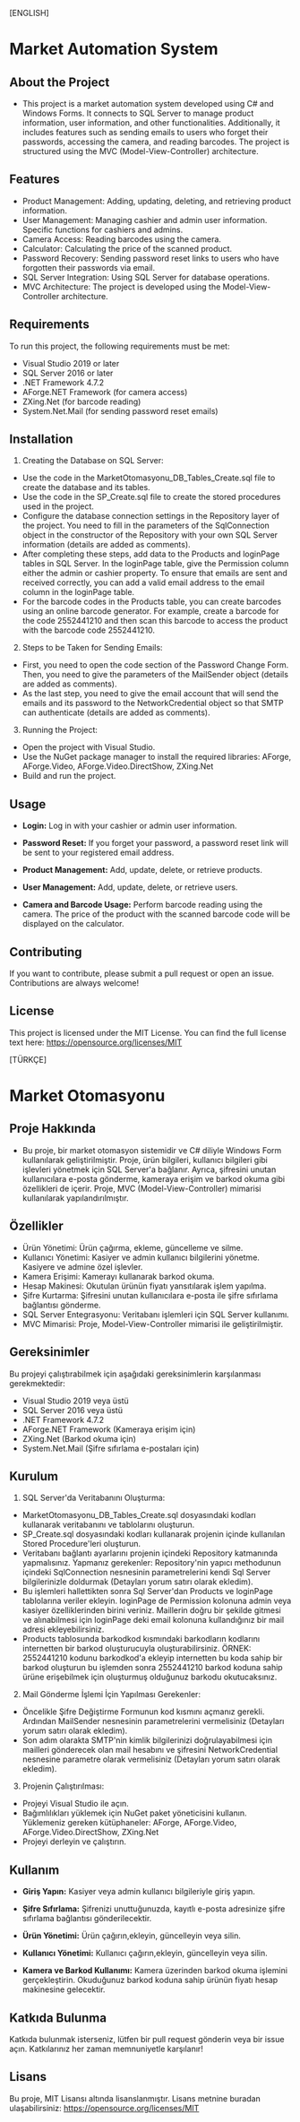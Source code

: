 [ENGLISH]

# Market Automation System

## About the Project
- This project is a market automation system developed using C# and Windows Forms. It connects to SQL Server to manage product information, user information, and other functionalities. Additionally, it includes features such as sending emails to users who forget their passwords, accessing the camera, and reading barcodes. The project is structured using the MVC (Model-View-Controller) architecture.

## Features
- Product Management: Adding, updating, deleting, and retrieving product information.
- User Management: Managing cashier and admin user information. Specific functions for cashiers and admins.
- Camera Access: Reading barcodes using the camera.
- Calculator: Calculating the price of the scanned product.
- Password Recovery: Sending password reset links to users who have forgotten their passwords via email.
- SQL Server Integration: Using SQL Server for database operations.
- MVC Architecture: The project is developed using the Model-View-Controller architecture.

## Requirements
To run this project, the following requirements must be met:

- Visual Studio 2019 or later
- SQL Server 2016 or later
- .NET Framework 4.7.2
- AForge.NET Framework (for camera access)
- ZXing.Net (for barcode reading)
- System.Net.Mail (for sending password reset emails)

## Installation
1. Creating the Database on SQL Server:
- Use the code in the MarketOtomasyonu_DB_Tables_Create.sql file to create the database and its tables.
- Use the code in the SP_Create.sql file to create the stored procedures used in the project.
- Configure the database connection settings in the Repository layer of the project. You need to fill in the parameters of the SqlConnection object in the constructor of the Repository with your own SQL Server information (details are added as comments).
- After completing these steps, add data to the Products and loginPage tables in SQL Server. In the loginPage table, give the Permission column either the admin or cashier property. To ensure that emails are sent and received correctly, you can add a valid email address to the email column in the loginPage table.
- For the barcode codes in the Products table, you can create barcodes using an online barcode generator. For example, create a barcode for the code 2552441210 and then scan this barcode to access the product with the barcode code 2552441210.

2. Steps to be Taken for Sending Emails:
- First, you need to open the code section of the Password Change Form. Then, you need to give the parameters of the MailSender object (details are added as comments).
- As the last step, you need to give the email account that will send the emails and its password to the NetworkCredential object so that SMTP can authenticate (details are added as comments).

3. Running the Project:
- Open the project with Visual Studio.
- Use the NuGet package manager to install the required libraries: AForge, AForge.Video, AForge.Video.DirectShow, ZXing.Net
- Build and run the project.

## Usage
- **Login:**
Log in with your cashier or admin user information.

- **Password Reset:**
If you forget your password, a password reset link will be sent to your registered email address.

- **Product Management:**
Add, update, delete, or retrieve products.

- **User Management:**
Add, update, delete, or retrieve users.

- **Camera and Barcode Usage:**
Perform barcode reading using the camera. The price of the product with the scanned barcode code will be displayed on the calculator.

## Contributing
If you want to contribute, please submit a pull request or open an issue. Contributions are always welcome!

## License
This project is licensed under the MIT License. You can find the full license text here: https://opensource.org/licenses/MIT   


[TÜRKÇE]

# Market Otomasyonu

## Proje Hakkında
- Bu proje, bir market otomasyon sistemidir ve C# diliyle Windows Form kullanılarak geliştirilmiştir. Proje, ürün bilgileri, kullanıcı bilgileri gibi işlevleri yönetmek için SQL Server'a bağlanır. Ayrıca, şifresini unutan kullanıcılara e-posta gönderme, kameraya erişim ve barkod okuma gibi özellikleri de içerir. Proje, MVC (Model-View-Controller) mimarisi kullanılarak yapılandırılmıştır.

## Özellikler
- Ürün Yönetimi: Ürün çağırma, ekleme, güncelleme ve silme.
- Kullanıcı Yönetimi: Kasiyer ve admin kullanıcı bilgilerini yönetme. Kasiyere ve admine özel işlevler.
- Kamera Erişimi: Kamerayı kullanarak barkod okuma.
- Hesap Makinesi: Okutulan ürünün fiyatı yansıtılarak işlem yapılma.
- Şifre Kurtarma: Şifresini unutan kullanıcılara e-posta ile şifre sıfırlama bağlantısı gönderme.
- SQL Server Entegrasyonu: Veritabanı işlemleri için SQL Server kullanımı.
- MVC Mimarisi: Proje, Model-View-Controller mimarisi ile geliştirilmiştir.

## Gereksinimler
Bu projeyi çalıştırabilmek için aşağıdaki gereksinimlerin karşılanması gerekmektedir:

- Visual Studio 2019 veya üstü
- SQL Server 2016 veya üstü
- .NET Framework 4.7.2
- AForge.NET Framework (Kameraya erişim için)
- ZXing.Net (Barkod okuma için)
- System.Net.Mail (Şifre sıfırlama e-postaları için)

## Kurulum
1. SQL Server'da Veritabanını Oluşturma:
- MarketOtomasyonu_DB_Tables_Create.sql dosyasındaki kodları kullanarak veritabanını ve tablolarını oluşturun.
- SP_Create.sql dosyasındaki kodları kullanarak projenin içinde kullanılan Stored Procedure'leri oluşturun.
- Veritabanı bağlantı ayarlarını projenin içindeki Repository katmanında yapmalısınız. Yapmanız gerekenler: Repository'nin yapıcı methodunun içindeki SqlConnection nesnesinin parametrelerini kendi Sql Server bilgilerinizle doldurmak (Detayları yorum satırı olarak ekledim).
- Bu işlemleri hallettikten sonra Sql Server'dan Products ve loginPage tablolarına veriler ekleyin. loginPage de Permission kolonuna admin veya kasiyer özelliklerinden birini veriniz. Maillerin doğru bir şekilde gitmesi ve alınabilmesi için loginPage deki email kolonuna kullandığınız bir mail adresi ekleyebilirsiniz.
- Products tablosunda barkodkod kısmındaki barkodların kodlarını internetten bir barkod oluşturucuyla oluşturabilirsiniz. ÖRNEK: 2552441210 kodunu barkodkod'a ekleyip internetten bu koda sahip bir barkod oluşturun bu işlemden sonra 2552441210 barkod koduna sahip ürüne erişebilmek için oluşturmuş olduğunuz barkodu okutucaksınız.

2. Mail Gönderme İşlemi İçin Yapılması Gerekenler:
- Öncelikle Şifre Değiştirme Formunun kod kısmını açmanız gerekli. Ardından MailSender nesnesinin parametrelerini vermelisiniz (Detayları yorum satırı olarak ekledim).
- Son adım olarakta SMTP'nin kimlik bilgilerinizi doğrulayabilmesi için mailleri gönderecek olan mail hesabını ve şifresini NetworkCredential nesnesine parametre olarak vermelisiniz (Detayları yorum satırı olarak ekledim).

3. Projenin Çalıştırılması:
- Projeyi Visual Studio ile açın.
- Bağımlılıkları yüklemek için NuGet paket yöneticisini kullanın. Yüklemeniz gereken kütüphaneler: AForge, AForge.Video, AForge.Video.DirectShow, ZXing.Net
- Projeyi derleyin ve çalıştırın.

## Kullanım
- **Giriş Yapın:**
Kasiyer veya admin kullanıcı bilgileriyle giriş yapın.

- **Şifre Sıfırlama:**
Şifrenizi unuttuğunuzda, kayıtlı e-posta adresinize şifre sıfırlama bağlantısı gönderilecektir.

- **Ürün Yönetimi:**
Ürün çağırın,ekleyin, güncelleyin veya silin.

- **Kullanıcı Yönetimi:**
Kullanıcı çağırın,ekleyin, güncelleyin veya silin.

- **Kamera ve Barkod Kullanımı:**
Kamera üzerinden barkod okuma işlemini gerçekleştirin. Okuduğunuz barkod koduna sahip ürünün fiyatı hesap makinesine gelecektir.

## Katkıda Bulunma
Katkıda bulunmak isterseniz, lütfen bir pull request gönderin veya bir issue açın. Katkılarınız her zaman memnuniyetle karşılanır!

## Lisans
Bu proje, MIT Lisansı altında lisanslanmıştır. Lisans metnine buradan ulaşabilirsiniz: https://opensource.org/licenses/MIT











